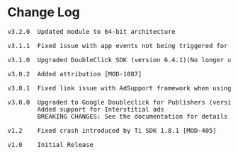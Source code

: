 # Change Log
<pre>
v3.2.0  Updated module to 64-bit architecture

v3.1.1  Fixed issue with app events not being triggered for banner ads [MOD-1565]

v3.1.0  Upgraded DoubleClick SDK (version 6.4.1)(No longer uses UDID) [MOD-1372]

v3.0.2  Added attribution [MOD-1087]

v3.0.1  Fixed link issue with AdSupport framework when using iOS SDK prior to 6.0

v3.0.0  Upgraded to Google Doubleclick for Publishers (version 6.2.1)
        Added support for Interstitial ads
        BREAKING CHANGES: See the documentation for details

v1.2	Fixed crash introduced by Ti SDK 1.8.1 [MOD-405]

v1.0    Initial Release

